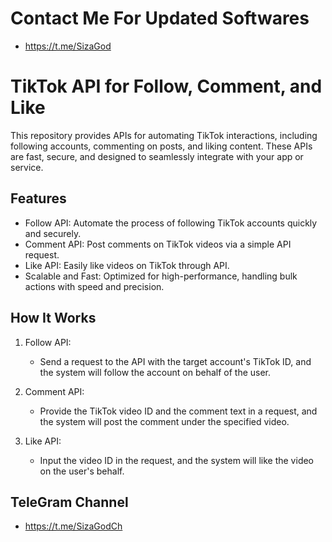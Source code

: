 # Contact Me For Updated Softwares
- https://t.me/SizaGod
# TikTok API for Follow, Comment, and Like

This repository provides APIs for automating TikTok interactions, including following accounts, commenting on posts, and liking content. These APIs are fast, secure, and designed to seamlessly integrate with your app or service.

## Features

- Follow API: Automate the process of following TikTok accounts quickly and securely.
- Comment API: Post comments on TikTok videos via a simple API request.
- Like API: Easily like videos on TikTok through API.
- Scalable and Fast: Optimized for high-performance, handling bulk actions with speed and precision.


## How It Works

1. Follow API:
   - Send a request to the API with the target account's TikTok ID, and the system will follow the account on behalf of the user.

2. Comment API:
   - Provide the TikTok video ID and the comment text in a request, and the system will post the comment under the specified video.

3. Like API:
   - Input the video ID in the request, and the system will like the video on the user's behalf.

## TeleGram Channel

- https://t.me/SizaGodCh
